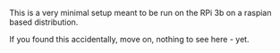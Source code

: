This is a very minimal setup meant to be run on the RPi 3b on a raspian based distribution.

If you found this accidentally, move on, nothing to see here - yet.